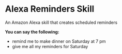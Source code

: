 # Alexa Reminders Skill

An Amazon Alexa skill that creates scheduled reminders

**You can say the following:**
* remind me to make dinner on Saturday at 7 pm
* give me all my reminders for Saturday